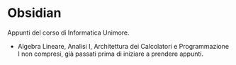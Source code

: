 # Obsidian

Appunti del corso di Informatica Unimore. 
- Algebra Lineare, Analisi I, Architettura dei Calcolatori e Programmazione I non compresi, già passati prima di iniziare a prendere appunti.

